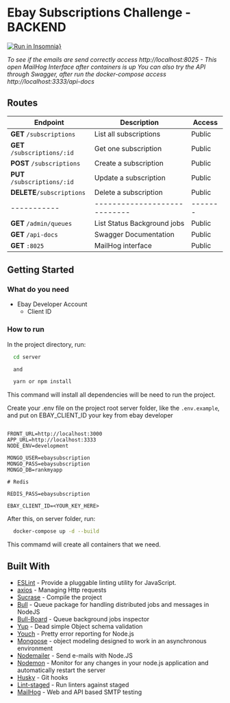 # Ebay Subscriptions Challenge - BACKEND

[![Run in Insomnia}](https://insomnia.rest/images/run.svg)](https://insomnia.rest/run/?label=Ebay-Subscription&uri=https%3A%2F%2Fraw.githubusercontent.com%2Farthurgrigoletto%2Febay-subscriptions%2Fmaster%2Finsominia.json)

*To see if the emails are send correctly access http://localhost:8025 - This open MailHog Interface after containers is up*
*You can also try the API through Swagger, after run the docker-compose access http://localhost:3333/api-docs*

## Routes
| Endpoint    | Description                  | Access  |
| ----------- | ---------------------------- | ------- |
| **GET** `/subscriptions`         | List all subscriptions | Public |
| **GET** `/subscriptions/:id`      | Get one subscription           | Public |
| **POST** `/subscriptions`      | Create a subscription          | Public |
| **PUT** `/subscriptions/:id` | Update a subscription             | Public |
| **DELETE**`/subscriptions`    | Delete a subscription                  | Public  |
| ----------- | ---------------------------- | ------- |
| **GET** `/admin/queues`         | List Status Background jobs | Public |
| **GET** `/api-docs`      |  Swagger Documentation          | Public |                  | Public  |
| **GET** `:8025`      |  MailHog interface          | Public |                  | Public  |

## Getting Started

### What do you need

- Ebay Developer Account
  - Client ID

### How to run

In the project directory, run:

```bash
  cd server

  and

  yarn or npm install
```

This command will install all dependencies will be need to run the project.

Create your .env file on the project root server folder, like the `.env.example`, and put on EBAY_CLIENT_ID your key from ebay developer

```env

FRONT_URL=http://localhost:3000
APP_URL=http://localhost:3333
NODE_ENV=development

MONGO_USER=ebaysubscription
MONGO_PASS=ebaysubscription
MONGO_DB=rankmyapp

# Redis

REDIS_PASS=ebaysubscription

EBAY_CLIENT_ID=<YOUR_KEY_HERE>
```

After this, on server folder, run:

```bash
  docker-compose up -d --build
```

This commamd will create all containers that we need.

## Built With

- [ESLint](https://eslint.org/) - Provide a pluggable linting utility for JavaScript.
- [axios](https://github.com/axios/axios) - Managing Http requests
- [Sucrase](https://github.com/alangpierce/sucrase#readme) - Compile the project
- [Bull](https://github.com/OptimalBits/bull) - Queue package for handling distributed jobs and messages in NodeJS
- [Bull-Board](https://github.com/vcapretz/bull-board) - Queue background jobs inspector
- [Yup](https://github.com/jquense/yup) - Dead simple Object schema validation
- [Youch](https://github.com/poppinss/youch) - Pretty error reporting for Node.js
- [Mongoose](https://github.com/Automattic/mongoose) - object modeling designed to work in an asynchronous environment
- [Nodemailer](https://github.com/nodemailer/nodemailer) - Send e-mails with Node.JS
- [Nodemon](https://github.com/remy/nodemon) - Monitor for any changes in your node.js application and automatically restart the server
- [Husky](https://github.com/typicode/husky) - Git hooks
- [Lint-staged](https://github.com/okonet/lint-staged#readme) - Run linters against staged
- [MailHog](https://github.com/mailhog/MailHog) - Web and API based SMTP testing
